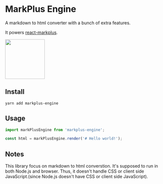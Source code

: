 # MarkPlus Engine

A markdown to html converter with a bunch of extra features.

It powers [react-markplus](https://github.com/markpluslabs/react-markplus).

<img src="https://markpluslabs.github.io/react-markplus/icon.svg" width="128" height="128" />

## Install

```
yarn add markplus-engine
```

## Usage

```ts
import markPlusEngine from 'markplus-engine';

const html = markPlusEngine.render('# Hello world!');
```

## Notes

This library focus on markdown to html converstion.
It's supposed to run in both Node.js and browser.
Thus, it doesn't handle CSS or client side JavaScript.(since Node.js doesn't have CSS or client side JavaScript).
